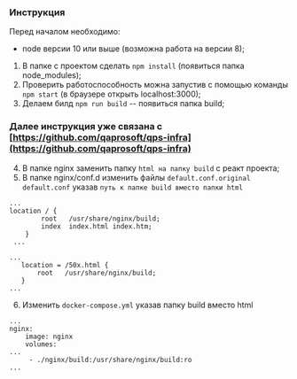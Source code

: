 ### Инструкция
Перед началом необходимо:
 - node версии 10 или выше (возможна работа на версии 8);

1. В папке с проектом сделать `npm install` (появиться папка node_modules);
2. Проверить работоспособность можна запустив с помощью команды `npm start` (в браузере открыть localhost:3000);
3. Делаем билд `npm run build` -- появиться папка build;
### Далее инструкция уже связана с [https://github.com/qaprosoft/qps-infra](https://github.com/qaprosoft/qps-infra)
4. В папке nginx заменить папку `html на папку build` c реакт проекта;
5. В папке nginx/conf.d изменить файлы `default.conf.original` `default.conf` указав `путь к папке build вместо папки html`

```
...
location / {
        root   /usr/share/nginx/build;
        index  index.html index.htm;
    }  
 ...
 ```
 
 ```
 ...
    location = /50x.html {
        root   /usr/share/nginx/build;
    }
 ...
 ```
6. Изменить `docker-compose.yml` указав папку build вместо html

```
...
nginx:
    image: nginx
    volumes:
...
     - ./nginx/build:/usr/share/nginx/build:ro
...
```


